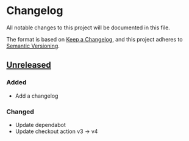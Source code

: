 # Changelog

All notable changes to this project will be documented in this file.

The format is based on [Keep a Changelog](https://keepachangelog.com/en/1.0.0/),
and this project adheres to [Semantic Versioning](https://semver.org/spec/v2.0.0.html).

## [Unreleased]

### Added

- Add a changelog

### Changed

- Update dependabot
- Update checkout action v3 -> v4

[unreleased]: https://github.com/rhysparry/jxcape/compare/v0.2.0..HEAD

<!-- generated by git-cliff -->
